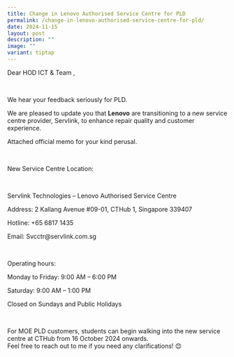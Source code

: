 ```yaml
---
title: Change in Lenovo Authorised Service Centre for PLD
permalink: /change-in-lenovo-authorised-service-centre-for-pld/
date: 2024-11-15
layout: post
description: ""
image: ""
variant: tiptap
---
```

<p>Dear HOD ICT &amp; Team ,</p>
<p>&nbsp;</p>
<p>We hear your feedback seriously for PLD.</p>
<p>We are pleased to update you that <strong>Lenovo</strong> are transitioning
to a new service centre provider, Servlink, to enhance repair quality and
customer experience.</p>
<p>Attached official memo for your kind perusal.</p>
<p>&nbsp;</p>
<p>New Service Centre Location:</p>
<p>&nbsp;</p>
<p>Servlink Technologies – Lenovo Authorised Service Centre</p>
<p>Address: 2 Kallang Avenue #09-01, CTHub 1, Singapore 339407</p>
<p>Hotline: +65 6817 1435</p>
<p>Email: <a rel="noopener noreferrer nofollow" target="_blank">Svcctr@servlink.com.sg</a>
</p>
<p>&nbsp;</p>
<p>Operating hours:</p>
<p>Monday to Friday: 9:00 AM – 6:00 PM</p>
<p>Saturday: 9:00 AM – 1:00 PM</p>
<p>Closed on Sundays and Public Holidays</p>
<p>&nbsp;</p>
<p>For MOE PLD customers, students can begin walking into the new service
centre at CTHub from 16 October 2024 onwards.
<br>Feel free to reach out to me if you need any clarifications! 😊</p>